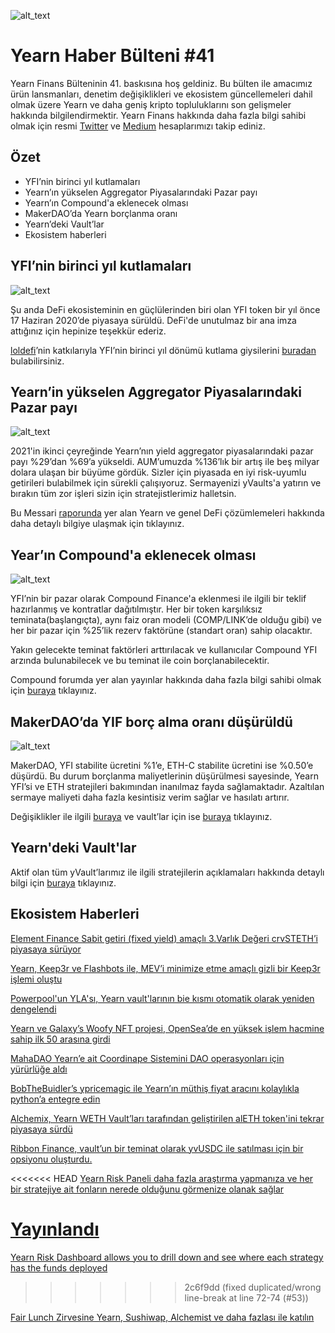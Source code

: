 ![alt_text](image1.png "image_tooltip")

# Yearn Haber Bülteni #41

Yearn Finans Bülteninin 41. baskısına hoş geldiniz. Bu bülten ile amacımız ürün lansmanları, denetim değişiklikleri ve ekosistem güncellemeleri dahil olmak üzere Yearn ve daha geniş kripto topluluklarını son gelişmeler hakkında bilgilendirmektir. Yearn Finans hakkında daha fazla bilgi sahibi olmak için resmi [Twitter](https://twitter.com/iearnfinance) ve [Medium](https://medium.com/iearn) hesaplarımızı takip ediniz.

## Özet

- YFI’nin birinci yıl kutlamaları
- Yearn’ın yükselen Aggregator Piyasalarındaki Pazar payı
- Yearn’ın Compound'a eklenecek olması 
- MakerDAO’da Yearn borçlanma oranı
- Yearn’deki Vault’lar
- Ekosistem haberleri

## YFI’nin birinci yıl kutlamaları

![alt_text](image5.png "image_tooltip")

Şu anda DeFi ekosisteminin en güçlülerinden biri olan YFI token bir yıl önce 17 Haziran 2020’de piyasaya sürüldü. DeFi'de unutulmaz bir ana imza attığınız için hepinize teşekkür ederiz.

[loldefi](https://twitter.com/loldefi)’nin katkılarıyla YFI’nin birinci yıl dönümü kutlama giysilerini [buradan](https://ymerch.finance/) bulabilirsiniz.

## Yearn’in yükselen Aggregator Piyasalarındaki Pazar payı

![alt_text](image4.png "image_tooltip")

2021'in ikinci çeyreğinde Yearn’nın yield aggregator piyasalarındaki pazar payı %29’dan %69’a yükseldi. AUM’umuzda %136’lık bir artış ile beş milyar dolara ulaşan bir büyüme gördük. Sizler için piyasada en iyi risk-uyumlu getirileri bulabilmek için sürekli çalışıyoruz. Sermayenizi yVaults'a yatırın ve bırakın tüm zor işleri sizin için stratejistlerimiz halletsin.

Bu Messari [raporunda](https://messari.io/article/q2-21-defi-review?utm_source=ryanwatkins_&utm_medium=tweet&utm_campaign=q2-21-defi-review) yer alan Yearn ve genel DeFi çözümlemeleri hakkında daha detaylı bilgiye ulaşmak için tıklayınız.

## Year’ın Compound'a eklenecek olması

![alt_text](image3.png "image_tooltip")

YFI’nin bir pazar olarak Compound Finance'a eklenmesi ile ilgili bir teklif hazırlanmış ve kontratlar dağıtılmıştır. Her bir token karşılıksız teminata(başlangıçta), aynı faiz oran modeli (COMP/LINK’de olduğu gibi) ve her bir pazar için %25’lik rezerv faktörüne (standart oran) sahip olacaktır.

Yakın gelecekte teminat faktörleri arttırılacak ve kullanıcılar Compound YFI arzında bulunabilecek ve bu teminat ile coin borçlanabilecektir.

Compound forumda yer alan yayınlar hakkında daha fazla bilgi sahibi olmak için [buraya](https://www.comp.xyz/t/add-markets-mkr-aave-sushi-yfi/1977) tıklayınız.

## MakerDAO’da YIF borç alma oranı düşürüldü

![alt_text](image2.png "image_tooltip")

MakerDAO, YFI stabilite ücretini %1’e, ETH-C stabilite ücretini ise %0.50’e düşürdü. Bu durum borçlanma maliyetlerinin düşürülmesi sayesinde, Yearn YFI’si ve ETH stratejileri bakımından inanılmaz fayda sağlamaktadır. Azaltılan sermaye maliyeti daha fazla kesintisiz verim sağlar ve hasılatı artırır.

Değişiklikler ile ilgili [buraya](https://forum.makerdao.com/t/maker-relay-ep-53/9305) ve vault’lar için ise [buraya](https://yearn.finance/vaults) tıklayınız.

## Yearn'deki Vault'lar

Aktif olan tüm yVault’larımız ile ilgili stratejilerin açıklamaları hakkında detaylı bilgi için [buraya](https://medium.com/yearn-state-of-the-vaults/the-vaults-at-yearn-9237905ffed3) tıklayınız.

## Ekosistem Haberleri

[Element Finance Sabit getiri (fixed yield) amaçlı 3.Varlık Değeri crvSTETH’i piyasaya sürüyor](https://twitter.com/element_fi/status/1414990472569831427)

[Yearn, Keep3r ve Flashbots ile, MEV’i minimize etme amaçlı gizli bir Keep3r işlemi oluştu](https://twitter.com/lbertenasco/status/1415016369771491330)

[Powerpool'un YLA'sı, Yearn vault'larının bie kısmı otomatik olarak yeniden dengelendi](https://twitter.com/powerpoolcvp/status/1414682829359812615)

[Yearn ve Galaxy’s Woofy NFT projesi, OpenSea’de en yüksek işlem hacmine sahip ilk 50 arasına girdi](https://twitter.com/ProjectGalaxyHQ/status/1414868634862710789)

[MahaDAO Yearn’e ait Coordinape Sistemini DAO operasyonları için yürürlüğe aldı](https://twitter.com/TheMahaDAO/status/1414620121528680451)

[BobTheBuidler’s ypricemagic ile Yearn’ın müthiş fiyat aracını kolaylıkla python’a entegre edin](https://github.com/BobTheBuidler/ypricemagic)

[Alchemix, Yearn WETH Vault’ları tarafından geliştirilen alETH token'ini tekrar piyasaya sürdü](https://twitter.com/AlchemixFi/status/1414647769470443521)

[Ribbon Finance, vault’un bir teminat olarak yvUSDC ile satılması için bir opsiyonu oluşturdu. ](https://twitter.com/ribbonfinance/status/1415298793419968513)

<<<<<<< HEAD
[Yearn Risk Paneli daha fazla araştırma yapmanıza ve her bir stratejiye ait fonların nerede olduğunu görmenize olanak sağlar](https://yearn-finance.vercel.app/system/vault/0x19D3364A399d251E894aC732651be8B0E4e85001)

[Yayınlandı](https://yearn-finance.vercel.app/system/vault/0x19D3364A399d251E894aC732651be8B0E4e85001)
=======
[Yearn Risk Dashboard allows you to drill down and see where each strategy has the funds deployed](https://yearn-finance.vercel.app/system/vault/0x19D3364A399d251E894aC732651be8B0E4e85001)
>>>>>>> 2c6f9dd (fixed duplicated/wrong line-break at line 72-74 (#53))

[Fair Lunch Zirvesine Yearn, Sushiwap, Alchemist ve daha fazlası ile katılın](https://twitter.com/_alchemistcoin/status/1415646390978453508)
